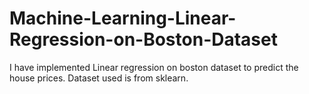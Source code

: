 # Machine-Learning-Linear-Regression-on-Boston-Dataset
I have implemented Linear regression on boston dataset to predict the house prices.
Dataset used is from sklearn. 
